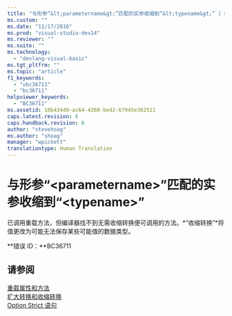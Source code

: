 ```yaml
---
title: "与形参“&lt;parametername&gt;”匹配的实参收缩到“&lt;typename&gt;” | Microsoft Docs"
ms.custom: ""
ms.date: "11/17/2016"
ms.prod: "visual-studio-dev14"
ms.reviewer: ""
ms.suite: ""
ms.technology: 
  - "devlang-visual-basic"
ms.tgt_pltfrm: ""
ms.topic: "article"
f1_keywords: 
  - "vbc36711"
  - "bc36711"
helpviewer_keywords: 
  - "BC36711"
ms.assetid: 10b43449-ac64-4368-bed2-67945e302511
caps.latest.revision: 6
caps.handback.revision: 6
author: "stevehoag"
ms.author: "shoag"
manager: "wpickett"
translationtype: Human Translation
---
```

# 与形参“&lt;parametername&gt;”匹配的实参收缩到“&lt;typename&gt;”
已调用重载方法，但编译器找不到无需收缩转换便可调用的方法。*“收缩转换”*将值更改为可能无法保存某些可能值的数据类型。  
  
 **错误 ID：**BC36711  
  
## 请参阅  
 [重载属性和方法](../../visual-basic/programming-guide/language-features/objects-and-classes/overloaded-properties-and-methods.md)   
 [扩大转换和收缩转换](../../visual-basic/programming-guide/language-features/data-types/widening-and-narrowing-conversions.md)   
 [Option Strict 语句](../../visual-basic/language-reference/statements/option-strict-statement.md)